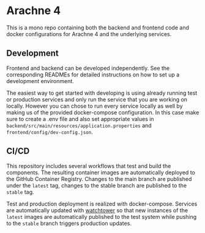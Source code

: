 # Arachne 4

This is a mono repo containing both the backend and frontend code and docker configurations for Arachne 4 and the underlying services.

## Development

Frontend and backend can be developed independently. See the corresponding READMEs for detailed instructions on how to set up a development environment.

The easiest way to get started with developing is using already running test or production services and only run the service that you are working on locally. However you can chose to run every service locally as well by making us of the provided docker-compose configuration. In this case make sure to create a .env file and also set appropriate values in `backend/src/main/resources/application.properties` and `frontend/config/dev-config.json`.

## CI/CD

This repository includes several workflows that test and build the components. The resulting container images are automatically deployed to the GitHub Container Registry. Changes to the main branch are published under the `latest` tag, changes to the stable branch are published to the `stable` tag.

Test and production deployment is realized with docker-compose. Services are automatically updated with [watchtower](https://containrrr.dev/watchtower/) so that new instances of the `latest` images are automatically published to the test system while pushing to the `stable` branch triggers production updates.
